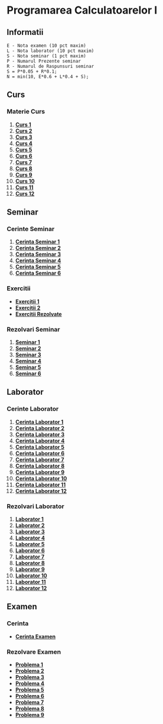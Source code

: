 # Programarea Calculatoarelor I
## Informatii

    E - Nota examen (10 pct maxim)
    L - Nota laborator (10 pct maxim)
    S - Nota seminar (1 pct maxim)
    P - Numarul Prezente seminar
    R - Numarul de Raspunsuri seminar
    S = P*0.05 + R*0.1;
    N = min(10, E*0.6 + L*0.4 + S);

## Curs
### Materie Curs
 1. [**Curs 1**](https://github.com/Mach3tryhard/FMI-CTI/blob/main/Anul1/Programarea%20Calculatoarelor%20I/S1PC%20Curs/Curs01_PC.pdf)
 2. [**Curs 2**](https://github.com/Mach3tryhard/FMI-CTI/blob/main/Anul1/Programarea%20Calculatoarelor%20I/S1PC%20Curs/Curs02_PC.pdf)
 3. [**Curs 3**](https://github.com/Mach3tryhard/FMI-CTI/blob/main/Anul1/Programarea%20Calculatoarelor%20I/S1PC%20Curs/Curs03_PC.pdf)
 4. [**Curs 4**](https://github.com/Mach3tryhard/FMI-CTI/blob/main/Anul1/Programarea%20Calculatoarelor%20I/S1PC%20Curs/Curs04_PC.pdf)
 5. [**Curs 5**](https://github.com/Mach3tryhard/FMI-CTI/blob/main/Anul1/Programarea%20Calculatoarelor%20I/S1PC%20Curs/Curs05_PC.pdf)
 6. [**Curs 6**](https://github.com/Mach3tryhard/FMI-CTI/blob/main/Anul1/Programarea%20Calculatoarelor%20I/S1PC%20Curs/Curs06_PC.pdf)
 7. [**Curs 7**](https://github.com/Mach3tryhard/FMI-CTI/blob/main/Anul1/Programarea%20Calculatoarelor%20I/S1PC%20Curs/Curs07_PC.pdf)
 8. [**Curs 8**](https://github.com/Mach3tryhard/FMI-CTI/blob/main/Anul1/Programarea%20Calculatoarelor%20I/S1PC%20Curs/Curs08_PC.pdf)
 9. [**Curs 9**](https://github.com/Mach3tryhard/FMI-CTI/blob/main/Anul1/Programarea%20Calculatoarelor%20I/S1PC%20Curs/Curs09_PC.pdf)
 10. [**Curs 10**](https://github.com/Mach3tryhard/FMI-CTI/blob/main/Anul1/Programarea%20Calculatoarelor%20I/S1PC%20Curs/CursA_PC.pdf)
 11. [**Curs 11**](https://github.com/Mach3tryhard/FMI-CTI/blob/main/Anul1/Programarea%20Calculatoarelor%20I/S1PC%20Curs/CursB_PC.pdf)
 12. [**Curs 12**](https://github.com/Mach3tryhard/FMI-CTI/blob/main/Anul1/Programarea%20Calculatoarelor%20I/S1PC%20Curs/CursC_PC.pdf)

## Seminar
### Cerinte Seminar
 1. [**Cerinta Seminar 1**](https://github.com/Mach3tryhard/FMI-CTI/blob/main/Anul1/Programarea%20Calculatoarelor%20I/S1PC%20Seminar/Cerinte/seminar_1_PC.pdf)
 2. [**Cerinta Seminar 2**](https://github.com/Mach3tryhard/FMI-CTI/blob/main/Anul1/Programarea%20Calculatoarelor%20I/S1PC%20Seminar/Cerinte/seminar_2_PC.pdf)
 3. [**Cerinta Seminar 3**](https://github.com/Mach3tryhard/FMI-CTI/blob/main/Anul1/Programarea%20Calculatoarelor%20I/S1PC%20Seminar/Cerinte/seminar_3_PC.pdf)
 4. [**Cerinta Seminar 4**](https://github.com/Mach3tryhard/FMI-CTI/blob/main/Anul1/Programarea%20Calculatoarelor%20I/S1PC%20Seminar/Cerinte/seminar_4_PC.pdf)
 5. [**Cerinta Seminar 5**](https://github.com/Mach3tryhard/FMI-CTI/blob/main/Anul1/Programarea%20Calculatoarelor%20I/S1PC%20Seminar/Cerinte/seminar_5_PC.pdf)
 6. [**Cerinta Seminar 6**](https://github.com/Mach3tryhard/FMI-CTI/blob/main/Anul1/Programarea%20Calculatoarelor%20I/S1PC%20Seminar/Cerinte/seminar_6_PC.pdf)
### Exercitii
 - [**Exercitii 1**](https://github.com/Mach3tryhard/FMI-CTI/blob/main/Anul1/Programarea%20Calculatoarelor%20I/S1PC%20Seminar/Cerinte/Alte%20exercitii.docx)
 - [**Exercitii 2**](https://github.com/Mach3tryhard/FMI-CTI/blob/main/Anul1/Programarea%20Calculatoarelor%20I/S1PC%20Seminar/Cerinte/Siruri%20de%20caractere.docx)
 - [**Exercitii Rezolvate**](https://github.com/Mach3tryhard/FMI-CTI/blob/main/Anul1/Programarea%20Calculatoarelor%20I/S1PC%20Seminar/Cerinte/Exemple%20de%20exercitii%20rezolvate.docx)
### Rezolvari Seminar
 1. [**Seminar 1**](https://github.com/Mach3tryhard/FMI-CTI/tree/main/Anul1/Programarea%20Calculatoarelor%20I/S1PC%20Seminar/Saptamana1%20(s1) )
 2. [**Seminar 2**](https://github.com/Mach3tryhard/FMI-CTI/tree/main/Anul1/Programarea%20Calculatoarelor%20I/S1PC%20Seminar/Saptamana3%20(s2) )
 3. [**Seminar 3**](https://github.com/Mach3tryhard/FMI-CTI/tree/main/Anul1/Programarea%20Calculatoarelor%20I/S1PC%20Seminar/Saptamana5%20(s3) )
 4. [**Seminar 4**](https://github.com/Mach3tryhard/FMI-CTI/tree/main/Anul1/Programarea%20Calculatoarelor%20I/S1PC%20Seminar/Saptamana7%20(s4) )
 5. [**Seminar 5**](https://github.com/Mach3tryhard/FMI-CTI/tree/main/Anul1/Programarea%20Calculatoarelor%20I/S1PC%20Seminar/Saptamana9%20(s5) )
 6. [**Seminar 6**](https://github.com/Mach3tryhard/FMI-CTI/tree/main/Anul1/Programarea%20Calculatoarelor%20I/S1PC%20Seminar/Saptamana11%20(s6) )
 
## Laborator
### Cerinte Laborator
 1. [**Cerinta Laborator 1**](https://github.com/Mach3tryhard/FMI-CTI/blob/main/Anul1/Programarea%20Calculatoarelor%20I/S1PC%20Laborator/Cerinte/Laborator%201.pdf)
 2. [**Cerinta Laborator 2**](https://github.com/Mach3tryhard/FMI-CTI/blob/main/Anul1/Programarea%20Calculatoarelor%20I/S1PC%20Laborator/Cerinte/Laborator%202.pdf)
 3. [**Cerinta Laborator 3**](https://github.com/Mach3tryhard/FMI-CTI/blob/main/Anul1/Programarea%20Calculatoarelor%20I/S1PC%20Laborator/Cerinte/Laborator%203.pdf)
 4. [**Cerinta Laborator 4**](https://github.com/Mach3tryhard/FMI-CTI/blob/main/Anul1/Programarea%20Calculatoarelor%20I/S1PC%20Laborator/Cerinte/Laborator%204.pdf)
 5. [**Cerinta Laborator 5**](https://github.com/Mach3tryhard/FMI-CTI/blob/main/Anul1/Programarea%20Calculatoarelor%20I/S1PC%20Laborator/Cerinte/Laborator%205.pdf)
 6. [**Cerinta Laborator 6**](https://github.com/Mach3tryhard/FMI-CTI/blob/main/Anul1/Programarea%20Calculatoarelor%20I/S1PC%20Laborator/Cerinte/Laborator%206.pdf)
 7. [**Cerinta Laborator 7**](https://github.com/Mach3tryhard/FMI-CTI/blob/main/Anul1/Programarea%20Calculatoarelor%20I/S1PC%20Laborator/Cerinte/Laborator%207.pdf)
 8. [**Cerinta Laborator 8**](https://github.com/Mach3tryhard/FMI-CTI/blob/main/Anul1/Programarea%20Calculatoarelor%20I/S1PC%20Laborator/Cerinte/Laborator%208.pdf)
 9. [**Cerinta Laborator 9**](https://github.com/Mach3tryhard/FMI-CTI/blob/main/Anul1/Programarea%20Calculatoarelor%20I/S1PC%20Laborator/Cerinte/Laborator%209.pdf)
 10. [**Cerinta Laborator 10**](https://github.com/Mach3tryhard/FMI-CTI/blob/main/Anul1/Programarea%20Calculatoarelor%20I/S1PC%20Laborator/Cerinte/Laborator%20A.pdf)
 11. [**Cerinta Laborator 11**](https://github.com/Mach3tryhard/FMI-CTI/blob/main/Anul1/Programarea%20Calculatoarelor%20I/S1PC%20Laborator/Cerinte/Laborator%20B.pdf)
 12. [**Cerinta Laborator 12**](https://github.com/Mach3tryhard/FMI-CTI/blob/main/Anul1/Programarea%20Calculatoarelor%20I/S1PC%20Laborator/Cerinte/Laborator%20C.pdf)
### Rezolvari Laborator
 1. [**Laborator 1**](https://github.com/Mach3tryhard/FMI-CTI/tree/main/Anul1/Programarea%20Calculatoarelor%20I/S1PC%20Laborator/Saptamana1)
 2. [**Laborator 2**](https://github.com/Mach3tryhard/FMI-CTI/tree/main/Anul1/Programarea%20Calculatoarelor%20I/S1PC%20Laborator/Saptamana2)
 3. [**Laborator 3**](https://github.com/Mach3tryhard/FMI-CTI/tree/main/Anul1/Programarea%20Calculatoarelor%20I/S1PC%20Laborator/Saptamana3)
 4. [**Laborator 4**](https://github.com/Mach3tryhard/FMI-CTI/tree/main/Anul1/Programarea%20Calculatoarelor%20I/S1PC%20Laborator/Saptamana4)
 5. [**Laborator 5**](https://github.com/Mach3tryhard/FMI-CTI/tree/main/Anul1/Programarea%20Calculatoarelor%20I/S1PC%20Laborator/Saptamana5)
 6. [**Laborator 6**](https://github.com/Mach3tryhard/FMI-CTI/tree/main/Anul1/Programarea%20Calculatoarelor%20I/S1PC%20Laborator/Saptamana6)
 7. [**Laborator 7**](https://github.com/Mach3tryhard/FMI-CTI/tree/main/Anul1/Programarea%20Calculatoarelor%20I/S1PC%20Laborator/Saptamana7)
 8. [**Laborator 8**](https://github.com/Mach3tryhard/FMI-CTI/tree/main/Anul1/Programarea%20Calculatoarelor%20I/S1PC%20Laborator/Saptamana8)
 9. [**Laborator 9**](https://github.com/Mach3tryhard/FMI-CTI/tree/main/Anul1/Programarea%20Calculatoarelor%20I/S1PC%20Laborator/Saptamana9)
 10. [**Laborator 10**](https://github.com/Mach3tryhard/FMI-CTI/tree/main/Anul1/Programarea%20Calculatoarelor%20I/S1PC%20Laborator/SaptamanaA)
 11. [**Laborator 11**](https://github.com/Mach3tryhard/FMI-CTI/tree/main/Anul1/Programarea%20Calculatoarelor%20I/S1PC%20Laborator/SaptamanaB)
 12. [**Laborator 12**](https://github.com/Mach3tryhard/FMI-CTI/tree/main/Anul1/Programarea%20Calculatoarelor%20I/S1PC%20Laborator/SaptamanaC)
## Examen
### Cerinta
 - [**Cerinta Examen**](https://github.com/Mach3tryhard/FMI-CTI/blob/main/Anul1/Programarea%20Calculatoarelor%20I/S1PC%20Examen/Cerinta/ExamenPC.pdf)
### Rezolvare Examen
 - [**Problema 1**](https://github.com/Mach3tryhard/FMI-CTI/blob/main/Anul1/Programarea%20Calculatoarelor%20I/S1PC%20Examen/problema1.c)
 - [**Problema 2**](https://github.com/Mach3tryhard/FMI-CTI/blob/main/Anul1/Programarea%20Calculatoarelor%20I/S1PC%20Examen/problema2.c)
 - [**Problema 3**](https://github.com/Mach3tryhard/FMI-CTI/blob/main/Anul1/Programarea%20Calculatoarelor%20I/S1PC%20Examen/problema3.c)
 - [**Problema 4**](https://github.com/Mach3tryhard/FMI-CTI/blob/main/Anul1/Programarea%20Calculatoarelor%20I/S1PC%20Examen/problema4.c)
 - [**Problema 5**](https://github.com/Mach3tryhard/FMI-CTI/blob/main/Anul1/Programarea%20Calculatoarelor%20I/S1PC%20Examen/problema5.c)
 - [**Problema 6**](https://github.com/Mach3tryhard/FMI-CTI/blob/main/Anul1/Programarea%20Calculatoarelor%20I/S1PC%20Examen/problema6.c)
 - [**Problema 7**](https://github.com/Mach3tryhard/FMI-CTI/blob/main/Anul1/Programarea%20Calculatoarelor%20I/S1PC%20Examen/problema7.c)
 - [**Problema 8**](https://github.com/Mach3tryhard/FMI-CTI/blob/main/Anul1/Programarea%20Calculatoarelor%20I/S1PC%20Examen/problema8.c)
 - [**Problema 9**](https://github.com/Mach3tryhard/FMI-CTI/blob/main/Anul1/Programarea%20Calculatoarelor%20I/S1PC%20Examen/problema9.c)

